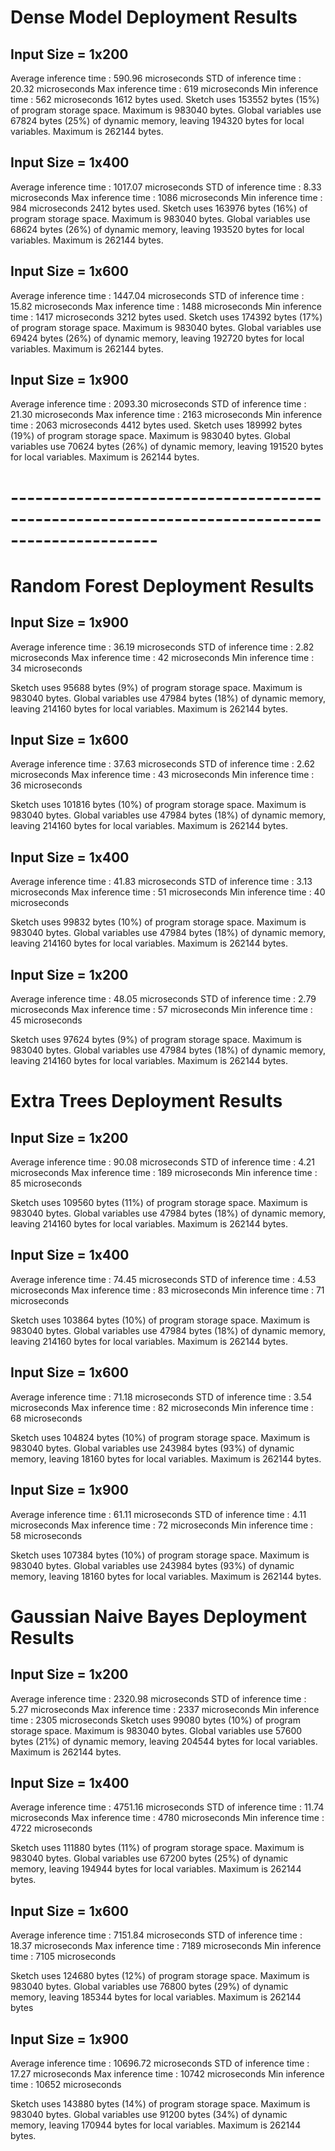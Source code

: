 # Dense Model Deployment Results 
## Input Size = 1x200
Average inference time : 590.96 microseconds
STD of inference time  : 20.32 microseconds
Max inference time     : 619 microseconds
Min inference time     : 562 microseconds
1612 bytes used.
Sketch uses 153552 bytes (15%) of program storage space. Maximum is 983040 bytes.
Global variables use 67824 bytes (25%) of dynamic memory, leaving 194320 bytes for local variables. Maximum is 262144 bytes.
## Input Size = 1x400
Average inference time : 1017.07 microseconds
STD of inference time  : 8.33 microseconds
Max inference time     : 1086 microseconds
Min inference time     : 984 microseconds
2412 bytes used.
Sketch uses 163976 bytes (16%) of program storage space. Maximum is 983040 bytes.
Global variables use 68624 bytes (26%) of dynamic memory, leaving 193520 bytes for local variables. Maximum is 262144 bytes.
## Input Size = 1x600
Average inference time : 1447.04 microseconds
STD of inference time  : 15.82 microseconds
Max inference time     : 1488 microseconds
Min inference time     : 1417 microseconds
3212 bytes used.
Sketch uses 174392 bytes (17%) of program storage space. Maximum is 983040 bytes.
Global variables use 69424 bytes (26%) of dynamic memory, leaving 192720 bytes for local variables. Maximum is 262144 bytes.
## Input Size = 1x900
Average inference time : 2093.30 microseconds
STD of inference time  : 21.30 microseconds
Max inference time     : 2163 microseconds
Min inference time     : 2063 microseconds
4412 bytes used.
Sketch uses 189992 bytes (19%) of program storage space. Maximum is 983040 bytes.
Global variables use 70624 bytes (26%) of dynamic memory, leaving 191520 bytes for local variables. Maximum is 262144 bytes.
# ----------------------------------------------------------------------------------------------
# Random Forest Deployment Results
## Input Size = 1x900
Average inference time : 36.19 microseconds
STD of inference time  : 2.82 microseconds
Max inference time     : 42 microseconds
Min inference time     : 34 microseconds

Sketch uses 95688 bytes (9%) of program storage space. Maximum is 983040 bytes.
Global variables use 47984 bytes (18%) of dynamic memory, leaving 214160 bytes for local variables. Maximum is 262144 bytes.

## Input Size = 1x600
Average inference time : 37.63 microseconds
STD of inference time  : 2.62 microseconds
Max inference time     : 43 microseconds
Min inference time     : 36 microseconds

Sketch uses 101816 bytes (10%) of program storage space. Maximum is 983040 bytes.
Global variables use 47984 bytes (18%) of dynamic memory, leaving 214160 bytes for local variables. Maximum is 262144 bytes.

## Input Size = 1x400

Average inference time : 41.83 microseconds
STD of inference time  : 3.13 microseconds
Max inference time     : 51 microseconds
Min inference time     : 40 microseconds

Sketch uses 99832 bytes (10%) of program storage space. Maximum is 983040 bytes.
Global variables use 47984 bytes (18%) of dynamic memory, leaving 214160 bytes for local variables. Maximum is 262144 bytes.

## Input Size = 1x200
Average inference time : 48.05 microseconds
STD of inference time  : 2.79 microseconds
Max inference time     : 57 microseconds
Min inference time     : 45 microseconds

Sketch uses 97624 bytes (9%) of program storage space. Maximum is 983040 bytes.
Global variables use 47984 bytes (18%) of dynamic memory, leaving 214160 bytes for local variables. Maximum is 262144 bytes.

# Extra Trees Deployment Results
## Input Size = 1x200
Average inference time : 90.08 microseconds
STD of inference time  : 4.21 microseconds
Max inference time     : 189 microseconds
Min inference time     : 85 microseconds

Sketch uses 109560 bytes (11%) of program storage space. Maximum is 983040 bytes.
Global variables use 47984 bytes (18%) of dynamic memory, leaving 214160 bytes for local variables. Maximum is 262144 bytes.


## Input Size = 1x400
Average inference time : 74.45 microseconds
STD of inference time  : 4.53 microseconds
Max inference time     : 83 microseconds
Min inference time     : 71 microseconds


Sketch uses 103864 bytes (10%) of program storage space. Maximum is 983040 bytes.
Global variables use 47984 bytes (18%) of dynamic memory, leaving 214160 bytes for local variables. Maximum is 262144 bytes.

## Input Size = 1x600
Average inference time : 71.18 microseconds
STD of inference time  : 3.54 microseconds
Max inference time     : 82 microseconds
Min inference time     : 68 microseconds

Sketch uses 104824 bytes (10%) of program storage space. Maximum is 983040 bytes.
Global variables use 243984 bytes (93%) of dynamic memory, leaving 18160 bytes for local variables. Maximum is 262144 bytes.


## Input Size = 1x900

Average inference time : 61.11 microseconds
STD of inference time  : 4.11 microseconds
Max inference time     : 72 microseconds
Min inference time     : 58 microseconds

Sketch uses 107384 bytes (10%) of program storage space. Maximum is 983040 bytes.
Global variables use 243984 bytes (93%) of dynamic memory, leaving 18160 bytes for local variables. Maximum is 262144 bytes.

# Gaussian Naive Bayes Deployment Results
## Input Size = 1x200
Average inference time : 2320.98 microseconds
STD of inference time  : 5.27 microseconds
Max inference time     : 2337 microseconds
Min inference time     : 2305 microseconds
Sketch uses 99080 bytes (10%) of program storage space. Maximum is 983040 bytes.
Global variables use 57600 bytes (21%) of dynamic memory, leaving 204544 bytes for local variables. Maximum is 262144 bytes.

## Input Size = 1x400
Average inference time : 4751.16 microseconds
STD of inference time  : 11.74 microseconds
Max inference time     : 4780 microseconds
Min inference time     : 4722 microseconds

Sketch uses 111880 bytes (11%) of program storage space. Maximum is 983040 bytes.
Global variables use 67200 bytes (25%) of dynamic memory, leaving 194944 bytes for local variables. Maximum is 262144 bytes.

## Input Size = 1x600
Average inference time : 7151.84 microseconds
STD of inference time  : 18.37 microseconds
Max inference time     : 7189 microseconds
Min inference time     : 7105 microseconds

Sketch uses 124680 bytes (12%) of program storage space. Maximum is 983040 bytes.
Global variables use 76800 bytes (29%) of dynamic memory, leaving 185344 bytes for local variables. Maximum is 262144 bytes

## Input Size = 1x900

Average inference time : 10696.72 microseconds
STD of inference time  : 17.27 microseconds
Max inference time     : 10742 microseconds
Min inference time     : 10652 microseconds


Sketch uses 143880 bytes (14%) of program storage space. Maximum is 983040 bytes.
Global variables use 91200 bytes (34%) of dynamic memory, leaving 170944 bytes for local variables. Maximum is 262144 bytes.